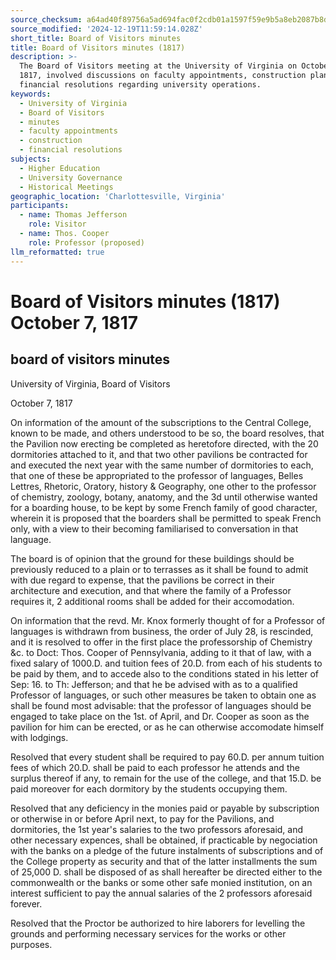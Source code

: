 ```yaml
---
source_checksum: a64ad40f89756a5ad694fac0f2cdb01a1597f59e9b5a8eb2087b8d26957edcc5
source_modified: '2024-12-19T11:59:14.028Z'
short_title: Board of Visitors minutes
title: Board of Visitors minutes (1817)
description: >-
  The Board of Visitors meeting at the University of Virginia on October 7,
  1817, involved discussions on faculty appointments, construction plans, and
  financial resolutions regarding university operations.
keywords:
  - University of Virginia
  - Board of Visitors
  - minutes
  - faculty appointments
  - construction
  - financial resolutions
subjects:
  - Higher Education
  - University Governance
  - Historical Meetings
geographic_location: 'Charlottesville, Virginia'
participants:
  - name: Thomas Jefferson
    role: Visitor
  - name: Thos. Cooper
    role: Professor (proposed)
llm_reformatted: true
---
```

# Board of Visitors minutes (1817) October 7, 1817

## board of visitors minutes

University of Virginia, Board of Visitors

October 7, 1817

On information of the amount of the subscriptions to the Central College, known to be made, and others understood to be so, the board resolves, that the Pavilion now erecting be completed as heretofore directed, with the 20 dormitories attached to it, and that two other pavilions be contracted for and executed the next year with the same number of dormitories to each, that one of these be appropriated to the professor of languages, Belles Lettres, Rhetoric, Oratory, history & Geography, one other to the professor of chemistry, zoology, botany, anatomy, and the 3d until otherwise wanted for a boarding house, to be kept by some French family of good character, wherein it is proposed that the boarders shall be permitted to speak French only, with a view to their becoming familiarised to conversation in that language.

The board is of opinion that the ground for these buildings should be previously reduced to a plain or to terrasses as it shall be found to admit with due regard to expense, that the pavilions be correct in their architecture and execution, and that where the family of a Professor requires it, 2 additional rooms shall be added for their accomodation.

On information that the revd. Mr. Knox formerly thought of for a Professor of languages is withdrawn from business, the order of July 28, is rescinded, and it is resolved to offer in the first place the professorship of Chemistry &c. to Doct: Thos. Cooper of Pennsylvania, adding to it that of law, with a fixed salary of 1000.D. and tuition fees of 20.D. from each of his students to be paid by them, and to accede also to the conditions stated in his letter of Sep: 16. to Th: Jefferson; and that he be advised with as to a qualified Professor of languages, or such other measures be taken to obtain one as shall be found most advisable: that the professor of languages should be engaged to take place on the 1st. of April, and Dr. Cooper as soon as the pavilion for him can be erected, or as he can otherwise accomodate himself with lodgings.

Resolved that every student shall be required to pay 60.D. per annum tuition fees of which 20.D. shall be paid to each professor he attends and the surplus thereof if any, to remain for the use of the college, and that 15.D. be paid moreover for each dormitory by the students occupying them.

Resolved that any deficiency in the monies paid or payable by subscription or otherwise in or before April next, to pay for the Pavilions, and dormitories, the 1st year's salaries to the two professors aforesaid, and other necessary expences, shall be obtained, if practicable by negociation with the banks on a pledge of the future instalments of subscriptions and of the College property as security and that of the latter installments the sum of 25,000 D. shall be disposed of as shall hereafter be directed either to the commonwealth or the banks or some other safe monied institution, on an interest sufficient to pay the annual salaries of the 2 professors aforesaid forever.

Resolved that the Proctor be authorized to hire laborers for levelling the grounds and performing necessary services for the works or other purposes.

